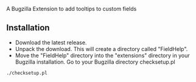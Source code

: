 A Bugzilla Extension to add tooltips to custom fields

## Installation
* Download the latest release.
* Unpack the download. This will create a directory called "FieldHelp".
* Move the "FieldHelp" directory into the "extensions" directory in your Bugzilla installation.
Go to your Bugzilla directory
checksetup.pl
```
./checksetup.pl
```
